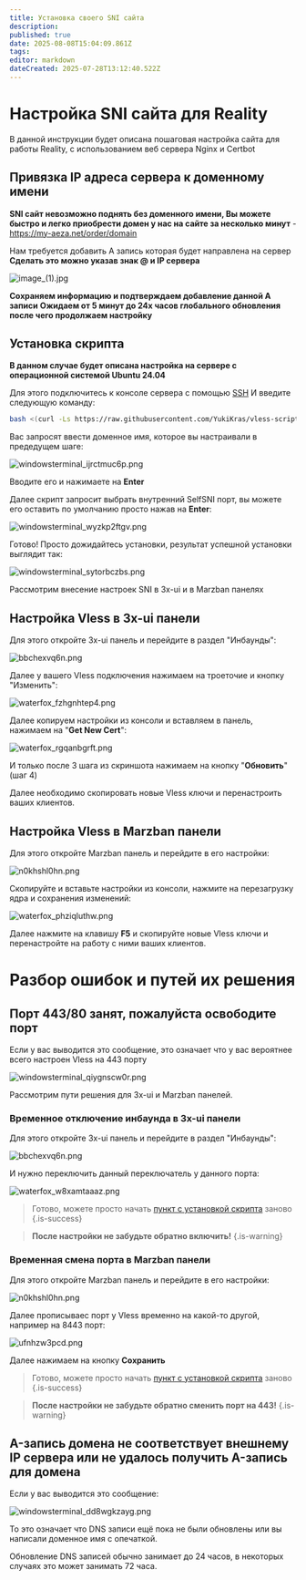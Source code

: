 ```yaml
---
title: Установка своего SNI сайта
description: 
published: true
date: 2025-08-08T15:04:09.861Z
tags: 
editor: markdown
dateCreated: 2025-07-28T13:12:40.522Z
---
```


# Настройка SNI сайта для Reality

В данной инструкции будет описана пошаговая настройка сайта для работы Reality, с использованием веб сервера Nginx и Certbot

## Привязка IP адреса сервера к доменному имени

**SNI сайт невозможно поднять без доменного имени, Вы можете быстро и легко приобрести домен у нас на сайте за несколько минут** - https://my-aeza.net/order/domain 

Нам требуется добавить А запись которая будет направлена на сервер
**Сделать это можно указав знак @ и IP сервера**

![image_(1).jpg](/selfsni/image_(1).jpg)

**Сохраняем информацию и подтверждаем добавление данной А записи**
**Ожидаем от 5 минут до 24х часов глобального обновления после чего продолжаем настройку**

## Установка скрипта

**В данном случае будет описана настройка на сервере с операционной системой Ubuntu 24.04**

Для этого подключитесь к консоле сервера с помощью [SSH](/kak-podklyuchitsya-po-ssh-i-sftp)
И введите следующую команду:

``` bash
bash <(curl -Ls https://raw.githubusercontent.com/YukiKras/vless-scripts/refs/heads/main/fakesite.sh)
```

Вас запросят ввести доменное имя, которое вы настраивали в предедущем шаге:

![windowsterminal_ijrctmuc6p.png](/selfsni/windowsterminal_ijrctmuc6p.png)

Вводите его и нажимаете на **Enter**

Далее скрипт запросит выбрать внутренний SelfSNI порт, вы можете его оставить по умолчанию просто нажав на **Enter**:

![windowsterminal_wyzkp2ftgv.png](/selfsni/windowsterminal_wyzkp2ftgv.png)

Готово! Просто дожидайтесь установки, результат успешной установки выглядит так:

![windowsterminal_sytorbczbs.png](/selfsni/windowsterminal_sytorbczbs.png)

Рассмотрим внесение настроек SNI в 3x-ui и в Marzban панелях

## Настройка Vless в 3x-ui панели

Для этого откройте 3x-ui панель и перейдите в раздел "Инбаунды":

![bbchexvq6n.png](/selfsni/bbchexvq6n.png)

Далее у вашего Vless подключения нажимаем на троеточие и кнопку "Изменить":

![waterfox_fzhgnhtep4.png](/selfsni/waterfox_fzhgnhtep4.png)

Далее копируем настройки из консоли и вставляем в панель, нажимаем на "**Get New Cert**":

![waterfox_rgqanbgrft.png](/selfsni/waterfox_rgqanbgrft.png)

И только после 3 шага из скриншота нажимаем на кнопку "**Обновить**" (шаг 4)

Далее необходимо скопировать новые Vless ключи и перенастроить ваших клиентов.

## Настройка Vless в Marzban панели

Для этого откройте Marzban панель и перейдите в его настройки:

![n0khshl0hn.png](/selfsni/n0khshl0hn.png)

Скопируйте и вставьте настройки из консоли, нажмите на перезагрузку ядра и сохранения изменений:

![waterfox_phziqluthw.png](/selfsni/waterfox_phziqluthw.png)

Далее нажмите на клавишу **F5** и скопируйте новые Vless ключи и перенастройте на работу с ними ваших клиентов.

# Разбор ошибок и путей их решения

## Порт 443/80 занят, пожалуйста освободите порт

Если у вас выводится это сообщение, это означает что у вас вероятнее всего настроен Vless на 443 порту

![windowsterminal_qiygnscw0r.png](/selfsni/windowsterminal_qiygnscw0r.png)

Рассмотрим пути решения для 3x-ui и Marzban панелей.

### Временное отключение инбаунда в 3x-ui панели

Для этого откройте 3x-ui панель и перейдите в раздел "Инбаунды":

![bbchexvq6n.png](/selfsni/bbchexvq6n.png)

И нужно переключить данный переключатель у данного порта:

![waterfox_w8xamtaaaz.png](/selfsni/waterfox_w8xamtaaaz.png)

> Готово, можете просто начать [пункт с установкой скрипта](https://wiki.yukikras.net/ru/selfsni#%D1%83%D1%81%D1%82%D0%B0%D0%BD%D0%BE%D0%B2%D0%BA%D0%B0-%D1%81%D0%BA%D1%80%D0%B8%D0%BF%D1%82%D0%B0) заново
{.is-success}

> **После настройки не забудьте обратно включить!**
{.is-warning}

### Временная смена порта в Marzban панели


Для этого откройте Marzban панель и перейдите в его настройки:

![n0khshl0hn.png](/selfsni/n0khshl0hn.png)

Далее прописываес порт у Vless временно на какой-то другой, например на 8443 порт:

![ufnhzw3pcd.png](/selfsni/ufnhzw3pcd.png)

Далее нажимаем на кнопку **Сохранить**

> Готово, можете просто начать [пункт с установкой скрипта](https://wiki.yukikras.net/ru/selfsni#%D1%83%D1%81%D1%82%D0%B0%D0%BD%D0%BE%D0%B2%D0%BA%D0%B0-%D1%81%D0%BA%D1%80%D0%B8%D0%BF%D1%82%D0%B0) заново
{.is-success}

> **После настройки не забудьте обратно сменить порт на 443!**
{.is-warning}

## A-запись домена не соответствует внешнему IP сервера или не удалось получить A-запись для домена

Если у вас выводится это сообщение:

![windowsterminal_dd8wgkzayg.png](/selfsni/windowsterminal_dd8wgkzayg.png)

То это означает что DNS записи ещё пока не были обновлены или вы написали доменное имя с опечаткой.

Обновление DNS записей обычно занимает до 24 часов, в некоторых случаях это может занимать 72 часа.